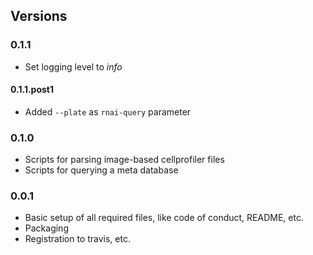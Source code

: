 ## Versions



### 0.1.1

* Set logging level to *info*

#### 0.1.1.post1

* Added `--plate` as `rnai-query` parameter 


### 0.1.0 

* Scripts for parsing image-based cellprofiler files
* Scripts for querying a meta database

### 0.0.1

* Basic setup of all required files, like code of conduct, README, etc.
* Packaging
* Registration to travis, etc.
